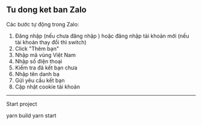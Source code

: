 Tu dong ket ban Zalo
------------------------
Các bước tự động trong Zalo: 

1. Đăng nhập (nếu chưa đăng nhập ) hoặc đăng nhập tài khoản mới (nếu tài khoản thay đổi thì switch)
2. Click "Thêm bạn"
3. Nhập mã vùng Việt Nam
4. Nhập số điện thoại
5. Kiểm tra đã kết bạn chưa
6. Nhập tên danh bạ
7. Gửi yêu cầu kết bạn
8. Cập nhật cookie tài khoản



------------------------
Start project

yarn build
yarn start
